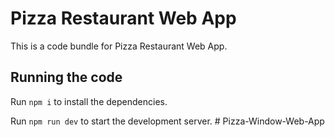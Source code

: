 
  # Pizza Restaurant Web App

  This is a code bundle for Pizza Restaurant Web App. 

  ## Running the code

  Run `npm i` to install the dependencies.

  Run `npm run dev` to start the development server.
  #   P i z z a - W i n d o w - W e b - A p p 
 
 
